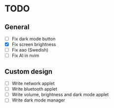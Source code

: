 # TODO

## General
- [ ] Fix dark mode button
- [X] Fix screen brightness
- [ ] Fix aao (Swedish)
- [ ] Fix AI in nvim

## Custom design
- [ ] Write network applet
- [ ] Write bluetooth applet
- [ ] Write volume, brightness and dark mode applet
- [ ] Write dark mode manager
